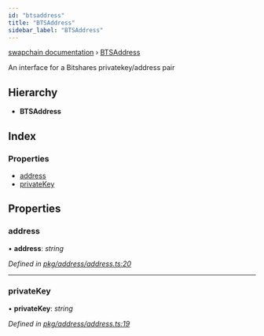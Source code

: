 ```yaml
---
id: "btsaddress"
title: "BTSAddress"
sidebar_label: "BTSAddress"
---
```


[swapchain documentation](../globals.md) › [BTSAddress](btsaddress.md)

An interface for a Bitshares privatekey/address pair

## Hierarchy

- **BTSAddress**

## Index

### Properties

- [address](btsaddress.md#address)
- [privateKey](btsaddress.md#privatekey)

## Properties

### address

• **address**: _string_

_Defined in [pkg/address/address.ts:20](https://github.com/chronark/swapchain/blob/281c0f2/src/pkg/address/address.ts#L20)_

---

### privateKey

• **privateKey**: _string_

_Defined in [pkg/address/address.ts:19](https://github.com/chronark/swapchain/blob/281c0f2/src/pkg/address/address.ts#L19)_
